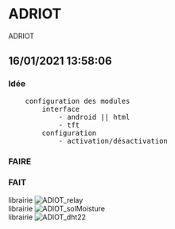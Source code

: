 # ADRIOT
 ADRIOT

## 16/01/2021 13:58:06
### Idée
<pre>
    configuration des modules
        interface
            - android || html
            - tft 
        configuration
            - activation/désactivation
</pre>
### FAIRE
### FAIT
librairie ![ADIOT_relay](https://github.com/AdriLighting/ADRIOT_relay)<br />
librairie ![ADIOT_solMoisture](https://github.com/AdriLighting/ADRIOT_solMoisture)<br />
librairie ![ADIOT_dht22](https://github.com/AdriLighting/ADRIOT_dht22)<br />

